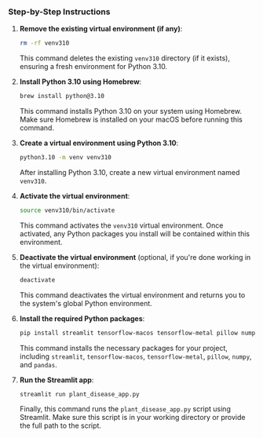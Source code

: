 ### Step-by-Step Instructions

1. **Remove the existing virtual environment (if any)**:

    ```bash
    rm -rf venv310
    ```

    This command deletes the existing `venv310` directory (if it exists), ensuring a fresh environment for Python 3.10.

2. **Install Python 3.10 using Homebrew**:

    ```bash
    brew install python@3.10
    ```

    This command installs Python 3.10 on your system using Homebrew. Make sure Homebrew is installed on your macOS before running this command.

3. **Create a virtual environment using Python 3.10**:

    ```bash
    python3.10 -m venv venv310
    ```

    After installing Python 3.10, create a new virtual environment named `venv310`.

4. **Activate the virtual environment**:

    ```bash
    source venv310/bin/activate
    ```

    This command activates the `venv310` virtual environment. Once activated, any Python packages you install will be contained within this environment.

5. **Deactivate the virtual environment** (optional, if you're done working in the virtual environment):

    ```bash
    deactivate
    ```

    This command deactivates the virtual environment and returns you to the system's global Python environment.

6. **Install the required Python packages**:

    ```bash
    pip install streamlit tensorflow-macos tensorflow-metal pillow numpy pandas
    ```

    This command installs the necessary packages for your project, including `streamlit`, `tensorflow-macos`, `tensorflow-metal`, `pillow`, `numpy`, and `pandas`.

7. **Run the Streamlit app**:
    ```bash
    streamlit run plant_disease_app.py
    ```
    Finally, this command runs the `plant_disease_app.py` script using Streamlit. Make sure this script is in your working directory or provide the full path to the script.
